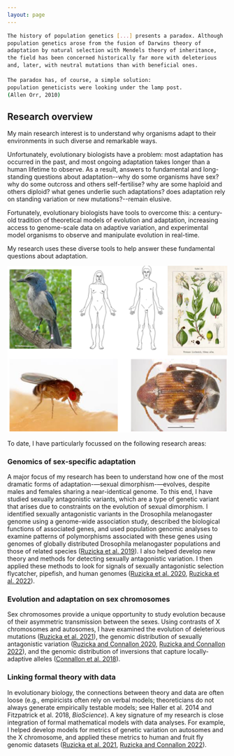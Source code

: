 ```yaml
---
layout: page
---
```


```bash
The history of population genetics [...] presents a paradox. Although 
population genetics arose from the fusion of Darwins theory of 
adaptation by natural selection with Mendels theory of inheritance, 
the field has been concerned historically far more with deleterious 
and, later, with neutral mutations than with beneficial ones.
 
The paradox has, of course, a simple solution: 
population geneticists were looking under the lamp post. 
(Allen Orr, 2010)
```

## Research overview

My main research interest is to understand why organisms adapt to their environments in such diverse and remarkable ways.

Unfortunately, evolutionary biologists have a problem: most adaptation has occurred in the past, and most ongoing adaptation takes longer than a human lifetime to observe. As a result, answers to fundamental and long-standing questions about adaptation--why do some organisms have sex? why do some outcross and others self-fertilise? why are some haploid and others diploid? what genes underlie such adaptations? does adaptation rely on standing variation or new mutations?--remain elusive. 

Fortunately, evolutionary biologists have tools to overcome this: a century-old tradition of theoretical models of evolution and adaptation, increasing access to genome-scale data on adaptive variation, and experimental model organisms to observe and manipulate evolution in real-time. 

My research uses these diverse tools to help answer these fundamental questions about adaptation.

![Pic](/assets/Sexualantagonismimage.png)

To date, I have particularly focussed on the following research areas: 

### Genomics of sex-specific adaptation
A major focus of my research has been to understand how one of the most dramatic forms of adaptation-—sexual dimorphism-—evolves, despite males and females sharing a near-identical genome. To this end, I have studied sexually antagonistic variants, which are a type of genetic variant that arises due to constraints on the evolution of sexual dimorphism. I identified sexually antagonistic variants in the Drosophila melanogaster genome using a genome-wide association study, described the biological functions of associated genes, and used population genomic analyses to examine patterns of polymorphisms associated with these genes using genomes of globally distributed Drosophila melanogaster populations and those of related species ([Ruzicka et al. 2019](/assets/Ruzickaetal2019PlosBiol.pdf)). 
I also helped develop new theory and methods for detecting sexually antagonistic variation. I then applied these methods to look for signals of sexually antagonistic selection flycatcher, pipefish, and human genomes ([Ruzicka et al. 2020](/assets/Ruzickaetal2020EvolLett.pdf), [Ruzicka et al. 2022](/assets/RuzickaandConnallon2022ProcB.pdf)). 

### Evolution and adaptation on sex chromosomes
Sex chromosomes provide a unique opportunity to study evolution because of their asymmetric transmission between the sexes. Using contrasts of X chromosomes and autosomes, I have examined the evolution of deleterious mutations ([Ruzicka et al. 2021](/assets/Ruzickaetal2021Genetics.pdf)), the genomic distribution of sexually antagonistic variation ([Ruzicka and Connallon 2020](/assets/RuzickaandConnallon2020ProcB.pdf), [Ruzicka and Connallon 2022](/assets/RuzickaandConnallon2022ProcB.pdf)), and the genomic distribution of inversions that capture locally-adaptive alleles ([Connallon et al. 2018](/assets/Connallonetal2018PhilTrans.pdf)).

### Linking formal theory with data
In evolutionary biology, the connections between theory and data are often loose (e.g., empiricists often rely on verbal models; theoreticians do not always generate empirically testable models; see Haller et al. 2014 and Fitzpatrick et al. 2018, *BioScience*). A key signature of my research is close integration of formal mathematical models with data analyses. For example, I helped develop models for metrics of genetic variation on autosomes and the X chromosome, and applied these metrics to human and fruit fly genomic datasets ([Ruzicka et al. 2021](/assets/Ruzickaetal2021Genetics.pdf), [Ruzicka and Connallon 2022](/assets/RuzickaandConnallon2020ProcB.pdf)). 



